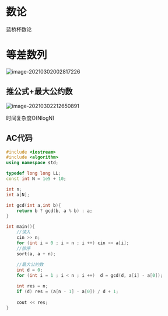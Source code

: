 # 数论

蓝桥杯数论

# 等差数列

![image-20210302002817226](https://gitee.com/xddadd/cloud-image/raw/master/master/20210302002817.png)

## 推公式+最大公约数

![image-20210302212650891](https://gitee.com/xddadd/cloud-image/raw/master/master/20210302212651.png)

时间复杂度O(NlogN)

## AC代码

```cpp
#include <iostream>
#include <algorithm>
using namespace std;

typedef long long LL;
const int N = 1e5 + 10;

int n;
int a[N];

int gcd(int a,int b){
    return b ? gcd(b, a % b) : a;
}

int main(){
    //读入
    cin >> n;
    for (int i = 0 ; i < n ; i ++) cin >> a[i];
    //排序
    sort(a, a + n);
    
    //最大公约数
    int d = 0;
    for (int i = 1 ; i < n ; i ++)  d = gcd(d, a[i] - a[0]);

    int res = n;
    if (d) res = (a[n - 1] - a[0]) / d + 1;
    
    cout << res;
}
```

